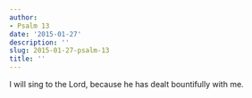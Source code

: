 ```yaml
---
author:
- Psalm 13
date: '2015-01-27'
description: ''
slug: 2015-01-27-psalm-13
title: ''
---
```

I will sing to the Lord, because he has dealt bountifully with me.



